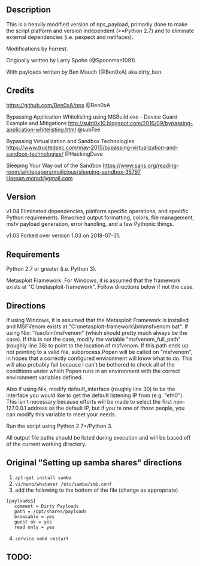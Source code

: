 Description
-------------------------------------------------------------------------------------------
This is a heavily modified version of nps_payload, primarily done to make the script platform and version independent (>=Python 2.7) and to eliminate external dependencies (i.e. pexpect and netifaces).


Modifications by Forrest.

Originally written by Larry Spohn (@Spoonman1091).

With payloads written by Ben Mauch (@Ben0xA) aka dirty_ben.



Credits
-------------------------------------------------------------------------------------------
https://github.com/Ben0xA/nps
@Ben0xA

Bypassing Application Whitelisting using MSBuild.exe - Device Guard Example and Mitigations
http://subt0x10.blogspot.com/2016/09/bypassing-application-whitelisting.html
@subTee

Bypassing Virtualization and Sandbox Technologies
https://www.trustedsec.com/may-2015/bypassing-virtualization-and-sandbox-technologies/
@HackingDave

Sleeping Your Way out of the Sandbox
https://www.sans.org/reading-room/whitepapers/malicious/sleeping-sandbox-35797
Hassan.morad@gmail.com



Version
-------------------------------------------------------------------------------------------
v1.04
  Eliminated dependencies, platform specific operations, and specific Python requirements. Reworked output formatting, colors, file management, msfv payload generation, error handling, and a few Pythonic things.

v1.03
  Forked over version 1.03 on 2018-07-31.



Requirements
-------------------------------------------------------------------------------------------
Python 2.7 or greater (i.e. Python 3).

Metasploit Framework. For Windows, it is assumed that the framework exists at "C:\metasploit-framework". Follow directions below if not the case.


Directions
-------------------------------------------------------------------------------------------
If using Windows, it is assumed that the Metasploit Framework is installed and MSFVenom exists at "C:\metasploit-framework\bin\msfvenom.bat". If using Nix: "/usr/bin/msfvenom" (which should pretty much always be the case). If this is not the case, modify the variable "msfvenom_full_path" (roughly line 38) to point to the location of msfvenom. If this path ends up not pointing to a valid file, subprocess.Popen will be called on "msfvenom", in hopes that a correctly configured environment will know what to do. This will also probably fail because I can't be bothered to check all of the conditions under which Popen runs in an environment with the correct environment variables defined.


Also if using Nix, modify default_interface (roughly line 30) to be the interface you would like to get the default listening IP from (e.g. "eth0"). This isn't necessary because efforts will be made to select the first non-127.0.0.1 address as the default IP, but if you're one of *those* people, you can modify this variable to meet your needs.


Run the script using Python 2.7+/Python 3.


All output file paths should be listed during execution and will be based off of the current working directory.


Original "Setting up samba shares" directions
-------------------------------------------------------------------------------------------
1. `apt-get install samba`
2. `vi/nano/whatever /etc/samba/smb.conf`
3. add the following to the bottom of the file (change as appropriate)

```
[payloads$]
   comment = Dirty Payloads
   path = /opt/shares/payloads
   browsable = yes
   guest ok = yes
   read only = yes
```
4. `service smbd restart`



TODO:
-------------------------------------------------------------------------------------------
